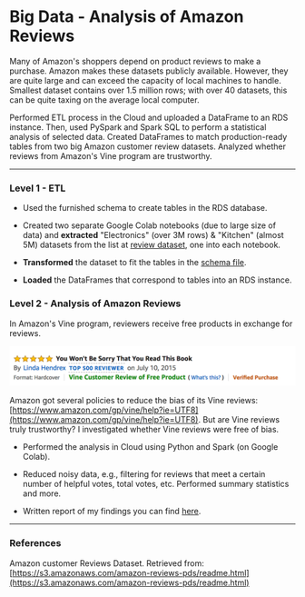 # Big Data - Analysis of Amazon Reviews 

Many of Amazon's shoppers depend on product reviews to make a purchase. Amazon makes these datasets publicly available. However, they are quite large and can exceed the capacity of local machines to handle. Smallest dataset contains over 1.5 million rows; with over 40 datasets, this can be quite taxing on the average local computer. 

Performed ETL process in the Cloud and uploaded a DataFrame to an RDS instance. Then, used PySpark and Spark SQL to perform a statistical analysis of selected data. Created DataFrames to match production-ready tables from two big Amazon customer review datasets. Analyzed whether reviews from Amazon's Vine program are trustworthy.

- - -
### Level 1 - ETL

* Used the furnished schema to create tables in the RDS database.

* Created two separate Google Colab notebooks (due to large size of data) and **extracted** "Electronics" (over 3M rows) & "Kitchen" (almost 5M) datasets from the list at [review dataset](https://s3.amazonaws.com/amazon-reviews-pds/tsv/index.txt), one into each notebook.

* **Transformed** the dataset to fit the tables in the [schema file](Resources/schema.sql).

* **Loaded** the DataFrames that correspond to tables into an RDS instance.

### Level 2 - Analysis of Amazon Reviews

In Amazon's Vine program, reviewers receive free products in exchange for reviews.

  ![vine01.png](Images/vine01.png)

Amazon got several policies to reduce the bias of its Vine reviews: [https://www.amazon.com/gp/vine/help?ie=UTF8](https://www.amazon.com/gp/vine/help?ie=UTF8).
But are Vine reviews truly trustworthy? I investigated whether Vine reviews were free of bias. 

* Performed the analysis in Cloud using Python and Spark (on Google Colab).

* Reduced noisy data, e.g., filtering for reviews that meet a certain number of helpful votes, total votes, etc. Performed summary statistics and more.

* Written report of my findings you can find [here](Level_2_Analysis/Report.md).

- - -
### References

Amazon customer Reviews Dataset. Retrieved from: [https://s3.amazonaws.com/amazon-reviews-pds/readme.html](https://s3.amazonaws.com/amazon-reviews-pds/readme.html)